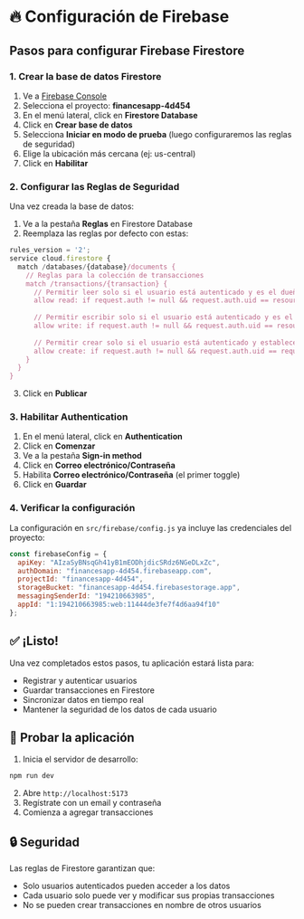 # 🔥 Configuración de Firebase

## Pasos para configurar Firebase Firestore

### 1. Crear la base de datos Firestore

1. Ve a [Firebase Console](https://console.firebase.google.com/)
2. Selecciona el proyecto: **financesapp-4d454**
3. En el menú lateral, click en **Firestore Database**
4. Click en **Crear base de datos**
5. Selecciona **Iniciar en modo de prueba** (luego configuraremos las reglas de seguridad)
6. Elige la ubicación más cercana (ej: us-central)
7. Click en **Habilitar**

### 2. Configurar las Reglas de Seguridad

Una vez creada la base de datos:

1. Ve a la pestaña **Reglas** en Firestore Database
2. Reemplaza las reglas por defecto con estas:

```javascript
rules_version = '2';
service cloud.firestore {
  match /databases/{database}/documents {
    // Reglas para la colección de transacciones
    match /transactions/{transaction} {
      // Permitir leer solo si el usuario está autenticado y es el dueño
      allow read: if request.auth != null && request.auth.uid == resource.data.userId;
      
      // Permitir escribir solo si el usuario está autenticado y es el dueño
      allow write: if request.auth != null && request.auth.uid == resource.data.userId;
      
      // Permitir crear solo si el usuario está autenticado y establece su propio userId
      allow create: if request.auth != null && request.auth.uid == request.resource.data.userId;
    }
  }
}
```

3. Click en **Publicar**

### 3. Habilitar Authentication

1. En el menú lateral, click en **Authentication**
2. Click en **Comenzar**
3. Ve a la pestaña **Sign-in method**
4. Click en **Correo electrónico/Contraseña**
5. Habilita **Correo electrónico/Contraseña** (el primer toggle)
6. Click en **Guardar**

### 4. Verificar la configuración

La configuración en `src/firebase/config.js` ya incluye las credenciales del proyecto:

```javascript
const firebaseConfig = {
  apiKey: "AIzaSyBNsqGh41yB1mEODhjdicSRdz6NGeDLxZc",
  authDomain: "financesapp-4d454.firebaseapp.com",
  projectId: "financesapp-4d454",
  storageBucket: "financesapp-4d454.firebasestorage.app",
  messagingSenderId: "194210663985",
  appId: "1:194210663985:web:11444de3fe7f4d6aa94f10"
};
```

## ✅ ¡Listo!

Una vez completados estos pasos, tu aplicación estará lista para:
- Registrar y autenticar usuarios
- Guardar transacciones en Firestore
- Sincronizar datos en tiempo real
- Mantener la seguridad de los datos de cada usuario

## 🧪 Probar la aplicación

1. Inicia el servidor de desarrollo:
```bash
npm run dev
```

2. Abre `http://localhost:5173`
3. Regístrate con un email y contraseña
4. Comienza a agregar transacciones

## 🔒 Seguridad

Las reglas de Firestore garantizan que:
- Solo usuarios autenticados pueden acceder a los datos
- Cada usuario solo puede ver y modificar sus propias transacciones
- No se pueden crear transacciones en nombre de otros usuarios
